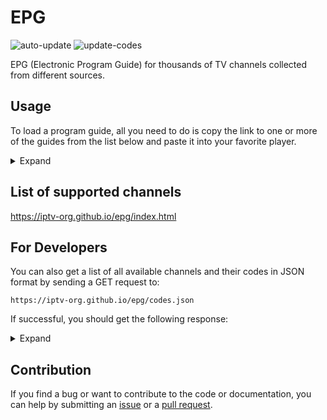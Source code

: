 # EPG

![auto-update](https://github.com/iptv-org/epg/actions/workflows/auto-update.yml/badge.svg)
![update-codes](https://github.com/iptv-org/epg/actions/workflows/update-codes.yml/badge.svg)

EPG (Electronic Program Guide) for thousands of TV channels collected from different sources.

## Usage

To load a program guide, all you need to do is copy the link to one or more of the guides from the list below and paste it into your favorite player.

<details>
<summary>Expand</summary>
<br>

<!-- prettier-ignore -->
<table>
	<thead>
		<tr><th align="left">Country</th><th align="left">EPG</th></tr>
	</thead>
	<tbody>
		<tr><td align="left" nowrap>🇦🇫&nbsp;Afghanistan</td><td align="left" nowrap><code>https://iptv-org.github.io/epg/guides/af.epg.xml</code></td></tr>
		<tr><td align="left" nowrap>🇦🇱&nbsp;Albania</td><td align="left" nowrap><code>https://iptv-org.github.io/epg/guides/al.epg.xml</code></td></tr>
		<tr><td align="left" nowrap>🇩🇿&nbsp;Algeria</td><td align="left" nowrap><code>https://iptv-org.github.io/epg/guides/dz.epg.xml</code></td></tr>
		<tr><td align="left" nowrap>🇦🇩&nbsp;Andorra</td><td align="left" nowrap><code>https://iptv-org.github.io/epg/guides/ad.epg.xml</code></td></tr>
		<tr><td align="left" nowrap>🇦🇴&nbsp;Angola</td><td align="left" nowrap><code>https://iptv-org.github.io/epg/guides/ao.epg.xml</code></td></tr>
		<tr><td align="left" nowrap>🇦🇷&nbsp;Argentina</td><td align="left" nowrap><code>https://iptv-org.github.io/epg/guides/ar.epg.xml</code></td></tr>
		<tr><td align="left" nowrap>🇦🇲&nbsp;Armenia</td><td align="left" nowrap><code>https://iptv-org.github.io/epg/guides/am.epg.xml</code></td></tr>
		<tr><td align="left" nowrap>🇦🇺&nbsp;Australia</td><td align="left" nowrap><code>https://iptv-org.github.io/epg/guides/au.epg.xml</code></td></tr>
		<tr><td align="left" nowrap>🇦🇹&nbsp;Austria</td><td align="left" nowrap><code>https://iptv-org.github.io/epg/guides/at.epg.xml</code></td></tr>
		<tr><td align="left" nowrap>🇦🇿&nbsp;Azerbaijan</td><td align="left" nowrap><code>https://iptv-org.github.io/epg/guides/az.epg.xml</code></td></tr>
		<tr><td align="left" nowrap>🇧🇸&nbsp;Bahamas</td><td align="left" nowrap><code>https://iptv-org.github.io/epg/guides/bs.epg.xml</code></td></tr>
		<tr><td align="left" nowrap>🇧🇩&nbsp;Bangladesh</td><td align="left" nowrap><code>https://iptv-org.github.io/epg/guides/bd.epg.xml</code></td></tr>
		<tr><td align="left" nowrap>🇧🇧&nbsp;Barbados</td><td align="left" nowrap><code>https://iptv-org.github.io/epg/guides/bb.epg.xml</code></td></tr>
		<tr><td align="left" nowrap>🇧🇾&nbsp;Belarus</td><td align="left" nowrap><code>https://iptv-org.github.io/epg/guides/by.epg.xml</code></td></tr>
		<tr><td align="left" nowrap>🇧🇪&nbsp;Belgium</td><td align="left" nowrap><code>https://iptv-org.github.io/epg/guides/be.epg.xml</code></td></tr>
		<tr><td align="left" nowrap>🇧🇴&nbsp;Bolivia</td><td align="left" nowrap><code>https://iptv-org.github.io/epg/guides/bo.epg.xml</code></td></tr>
		<tr><td align="left" nowrap>🇧🇦&nbsp;Bosnia</td><td align="left" nowrap><code>https://iptv-org.github.io/epg/guides/ba.epg.xml</code></td></tr>
		<tr><td align="left" nowrap>🇧🇷&nbsp;Brazil</td><td align="left" nowrap><code>https://iptv-org.github.io/epg/guides/br.epg.xml</code></td></tr>
		<tr><td align="left" nowrap>🇧🇬&nbsp;Bulgaria</td><td align="left" nowrap><code>https://iptv-org.github.io/epg/guides/bg.epg.xml</code></td></tr>
		<tr><td align="left" nowrap>🇨🇦&nbsp;Canada</td><td align="left" nowrap><code>https://iptv-org.github.io/epg/guides/ca.epg.xml</code></td></tr>
		<tr><td align="left" nowrap>🇨🇻&nbsp;Cape Verde</td><td align="left" nowrap><code>https://iptv-org.github.io/epg/guides/cv.epg.xml</code></td></tr>
		<tr><td align="left" nowrap>🇨🇱&nbsp;Chile</td><td align="left" nowrap><code>https://iptv-org.github.io/epg/guides/cl.epg.xml</code></td></tr>
		<tr><td align="left" nowrap>🇨🇳&nbsp;China</td><td align="left" nowrap><code>https://iptv-org.github.io/epg/guides/cn.epg.xml</code></td></tr>
		<tr><td align="left" nowrap>🇨🇴&nbsp;Colombia</td><td align="left" nowrap><code>https://iptv-org.github.io/epg/guides/co.epg.xml</code></td></tr>
		<tr><td align="left" nowrap>🇨🇬&nbsp;Congo - Brazzaville</td><td align="left" nowrap><code>https://iptv-org.github.io/epg/guides/cg.epg.xml</code></td></tr>
		<tr><td align="left" nowrap>🇨🇩&nbsp;Congo - Kinshasa</td><td align="left" nowrap><code>https://iptv-org.github.io/epg/guides/cd.epg.xml</code></td></tr>
		<tr><td align="left" nowrap>🇨🇷&nbsp;Costa Rica</td><td align="left" nowrap><code>https://iptv-org.github.io/epg/guides/cr.epg.xml</code></td></tr>
		<tr><td align="left" nowrap>🇭🇷&nbsp;Croatia</td><td align="left" nowrap><code>https://iptv-org.github.io/epg/guides/hr.epg.xml</code></td></tr>
		<tr><td align="left" nowrap>🇨🇺&nbsp;Cuba</td><td align="left" nowrap><code>https://iptv-org.github.io/epg/guides/cu.epg.xml</code></td></tr>
		<tr><td align="left" nowrap>🇨🇿&nbsp;Czechia</td><td align="left" nowrap><code>https://iptv-org.github.io/epg/guides/cz.epg.xml</code></td></tr>
		<tr><td align="left" nowrap>🇩🇰&nbsp;Denmark</td><td align="left" nowrap><code>https://iptv-org.github.io/epg/guides/dk.epg.xml</code></td></tr>
		<tr><td align="left" nowrap>🇩🇴&nbsp;Dominican Republic</td><td align="left" nowrap><code>https://iptv-org.github.io/epg/guides/do.epg.xml</code></td></tr>
		<tr><td align="left" nowrap>🇪🇨&nbsp;Ecuador</td><td align="left" nowrap><code>https://iptv-org.github.io/epg/guides/ec.epg.xml</code></td></tr>
		<tr><td align="left" nowrap>🇪🇬&nbsp;Egypt</td><td align="left" nowrap><code>https://iptv-org.github.io/epg/guides/eg.epg.xml</code></td></tr>
		<tr><td align="left" nowrap>🇸🇻&nbsp;El Salvador</td><td align="left" nowrap><code>https://iptv-org.github.io/epg/guides/sv.epg.xml</code></td></tr>
		<tr><td align="left" nowrap>🇪🇪&nbsp;Estonia</td><td align="left" nowrap><code>https://iptv-org.github.io/epg/guides/ee.epg.xml</code></td></tr>
		<tr><td align="left" nowrap>🇪🇹&nbsp;Ethiopia</td><td align="left" nowrap><code>https://iptv-org.github.io/epg/guides/et.epg.xml</code></td></tr>
		<tr><td align="left" nowrap>🇫🇮&nbsp;Finland</td><td align="left" nowrap><code>https://iptv-org.github.io/epg/guides/fi.epg.xml</code></td></tr>
		<tr><td align="left" nowrap>🇫🇷&nbsp;France</td><td align="left" nowrap><code>https://iptv-org.github.io/epg/guides/fr.epg.xml</code></td></tr>
		<tr><td align="left" nowrap>🇬🇪&nbsp;Georgia</td><td align="left" nowrap><code>https://iptv-org.github.io/epg/guides/ge.epg.xml</code></td></tr>
		<tr><td align="left" nowrap>🇩🇪&nbsp;Germany</td><td align="left" nowrap><code>https://iptv-org.github.io/epg/guides/de.epg.xml</code></td></tr>
		<tr><td align="left" nowrap>🇬🇭&nbsp;Ghana</td><td align="left" nowrap><code>https://iptv-org.github.io/epg/guides/gh.epg.xml</code></td></tr>
		<tr><td align="left" nowrap>🇬🇷&nbsp;Greece</td><td align="left" nowrap><code>https://iptv-org.github.io/epg/guides/gr.epg.xml</code></td></tr>
		<tr><td align="left" nowrap>🇬🇹&nbsp;Guatemala</td><td align="left" nowrap><code>https://iptv-org.github.io/epg/guides/gt.epg.xml</code></td></tr>
		<tr><td align="left" nowrap>🇭🇳&nbsp;Honduras</td><td align="left" nowrap><code>https://iptv-org.github.io/epg/guides/hn.epg.xml</code></td></tr>
		<tr><td align="left" nowrap>🇭🇰&nbsp;Hong Kong</td><td align="left" nowrap><code>https://iptv-org.github.io/epg/guides/hk.epg.xml</code></td></tr>
		<tr><td align="left" nowrap>🇭🇺&nbsp;Hungary</td><td align="left" nowrap><code>https://iptv-org.github.io/epg/guides/hu.epg.xml</code></td></tr>
		<tr><td align="left" nowrap>🇮🇳&nbsp;India</td><td align="left" nowrap><code>https://iptv-org.github.io/epg/guides/in.epg.xml</code></td></tr>
		<tr><td align="left" nowrap>🇮🇩&nbsp;Indonesia</td><td align="left" nowrap><code>https://iptv-org.github.io/epg/guides/id.epg.xml</code></td></tr>
		<tr><td align="left" nowrap>🇮🇷&nbsp;Iran</td><td align="left" nowrap><code>https://iptv-org.github.io/epg/guides/ir.epg.xml</code></td></tr>
		<tr><td align="left" nowrap>🇮🇶&nbsp;Iraq</td><td align="left" nowrap><code>https://iptv-org.github.io/epg/guides/iq.epg.xml</code></td></tr>
		<tr><td align="left" nowrap>🇮🇪&nbsp;Ireland</td><td align="left" nowrap><code>https://iptv-org.github.io/epg/guides/ie.epg.xml</code></td></tr>
		<tr><td align="left" nowrap>🇮🇱&nbsp;Israel</td><td align="left" nowrap><code>https://iptv-org.github.io/epg/guides/il.epg.xml</code></td></tr>
		<tr><td align="left" nowrap>🇮🇹&nbsp;Italy</td><td align="left" nowrap><code>https://iptv-org.github.io/epg/guides/it.epg.xml</code></td></tr>
		<tr><td align="left" nowrap>🇯🇲&nbsp;Jamaica</td><td align="left" nowrap><code>https://iptv-org.github.io/epg/guides/jm.epg.xml</code></td></tr>
		<tr><td align="left" nowrap>🇯🇵&nbsp;Japan</td><td align="left" nowrap><code>https://iptv-org.github.io/epg/guides/jp.epg.xml</code></td></tr>
		<tr><td align="left" nowrap>🇯🇴&nbsp;Jordan</td><td align="left" nowrap><code>https://iptv-org.github.io/epg/guides/jo.epg.xml</code></td></tr>
		<tr><td align="left" nowrap>🇰🇿&nbsp;Kazakhstan</td><td align="left" nowrap><code>https://iptv-org.github.io/epg/guides/kz.epg.xml</code></td></tr>
		<tr><td align="left" nowrap>🇰🇪&nbsp;Kenya</td><td align="left" nowrap><code>https://iptv-org.github.io/epg/guides/ke.epg.xml</code></td></tr>
		<tr><td align="left" nowrap>🇰🇼&nbsp;Kuwait</td><td align="left" nowrap><code>https://iptv-org.github.io/epg/guides/kw.epg.xml</code></td></tr>
		<tr><td align="left" nowrap>🇱🇻&nbsp;Latvia</td><td align="left" nowrap><code>https://iptv-org.github.io/epg/guides/lv.epg.xml</code></td></tr>
		<tr><td align="left" nowrap>🇱🇧&nbsp;Lebanon</td><td align="left" nowrap><code>https://iptv-org.github.io/epg/guides/lb.epg.xml</code></td></tr>
		<tr><td align="left" nowrap>🇱🇺&nbsp;Luxembourg</td><td align="left" nowrap><code>https://iptv-org.github.io/epg/guides/lu.epg.xml</code></td></tr>
		<tr><td align="left" nowrap>🇲🇾&nbsp;Malaysia</td><td align="left" nowrap><code>https://iptv-org.github.io/epg/guides/my.epg.xml</code></td></tr>
		<tr><td align="left" nowrap>🇲🇽&nbsp;Mexico</td><td align="left" nowrap><code>https://iptv-org.github.io/epg/guides/mx.epg.xml</code></td></tr>
		<tr><td align="left" nowrap>🇲🇩&nbsp;Moldova</td><td align="left" nowrap><code>https://iptv-org.github.io/epg/guides/md.epg.xml</code></td></tr>
		<tr><td align="left" nowrap>🇲🇨&nbsp;Monaco</td><td align="left" nowrap><code>https://iptv-org.github.io/epg/guides/mc.epg.xml</code></td></tr>
		<tr><td align="left" nowrap>🇲🇳&nbsp;Mongolia</td><td align="left" nowrap><code>https://iptv-org.github.io/epg/guides/mn.epg.xml</code></td></tr>
		<tr><td align="left" nowrap>🇲🇪&nbsp;Montenegro</td><td align="left" nowrap><code>https://iptv-org.github.io/epg/guides/me.epg.xml</code></td></tr>
		<tr><td align="left" nowrap>🇲🇦&nbsp;Morocco</td><td align="left" nowrap><code>https://iptv-org.github.io/epg/guides/ma.epg.xml</code></td></tr>
		<tr><td align="left" nowrap>🇲🇿&nbsp;Mozambique</td><td align="left" nowrap><code>https://iptv-org.github.io/epg/guides/mz.epg.xml</code></td></tr>
		<tr><td align="left" nowrap>🇳🇱&nbsp;Netherlands</td><td align="left" nowrap><code>https://iptv-org.github.io/epg/guides/nl.epg.xml</code></td></tr>
		<tr><td align="left" nowrap>🇳🇿&nbsp;New Zealand</td><td align="left" nowrap><code>https://iptv-org.github.io/epg/guides/nz.epg.xml</code></td></tr>
		<tr><td align="left" nowrap>🇳🇬&nbsp;Nigeria</td><td align="left" nowrap><code>https://iptv-org.github.io/epg/guides/ng.epg.xml</code></td></tr>
		<tr><td align="left" nowrap>🇲🇰&nbsp;North Macedonia</td><td align="left" nowrap><code>https://iptv-org.github.io/epg/guides/mk.epg.xml</code></td></tr>
		<tr><td align="left" nowrap>🇵🇰&nbsp;Pakistan</td><td align="left" nowrap><code>https://iptv-org.github.io/epg/guides/pk.epg.xml</code></td></tr>
		<tr><td align="left" nowrap>🇵🇸&nbsp;Palestine</td><td align="left" nowrap><code>https://iptv-org.github.io/epg/guides/ps.epg.xml</code></td></tr>
		<tr><td align="left" nowrap>🇵🇾&nbsp;Paraguay</td><td align="left" nowrap><code>https://iptv-org.github.io/epg/guides/py.epg.xml</code></td></tr>
		<tr><td align="left" nowrap>🇵🇪&nbsp;Peru</td><td align="left" nowrap><code>https://iptv-org.github.io/epg/guides/pe.epg.xml</code></td></tr>
		<tr><td align="left" nowrap>🇵🇭&nbsp;Philippines</td><td align="left" nowrap><code>https://iptv-org.github.io/epg/guides/ph.epg.xml</code></td></tr>
		<tr><td align="left" nowrap>🇵🇱&nbsp;Poland</td><td align="left" nowrap><code>https://iptv-org.github.io/epg/guides/pl.epg.xml</code></td></tr>
		<tr><td align="left" nowrap>🇵🇹&nbsp;Portugal</td><td align="left" nowrap><code>https://iptv-org.github.io/epg/guides/pt.epg.xml</code></td></tr>
		<tr><td align="left" nowrap>🇵🇷&nbsp;Puerto Rico</td><td align="left" nowrap><code>https://iptv-org.github.io/epg/guides/pr.epg.xml</code></td></tr>
		<tr><td align="left" nowrap>🇶🇦&nbsp;Qatar</td><td align="left" nowrap><code>https://iptv-org.github.io/epg/guides/qa.epg.xml</code></td></tr>
		<tr><td align="left" nowrap>🇷🇴&nbsp;Romania</td><td align="left" nowrap><code>https://iptv-org.github.io/epg/guides/ro.epg.xml</code></td></tr>
		<tr><td align="left" nowrap>🇷🇺&nbsp;Russia</td><td align="left" nowrap><code>https://iptv-org.github.io/epg/guides/ru.epg.xml</code></td></tr>
		<tr><td align="left" nowrap>🇷🇼&nbsp;Rwanda</td><td align="left" nowrap><code>https://iptv-org.github.io/epg/guides/rw.epg.xml</code></td></tr>
		<tr><td align="left" nowrap>🇸🇲&nbsp;San Marino</td><td align="left" nowrap><code>https://iptv-org.github.io/epg/guides/sm.epg.xml</code></td></tr>
		<tr><td align="left" nowrap>🇸🇦&nbsp;Saudi Arabia</td><td align="left" nowrap><code>https://iptv-org.github.io/epg/guides/sa.epg.xml</code></td></tr>
		<tr><td align="left" nowrap>🇷🇸&nbsp;Serbia</td><td align="left" nowrap><code>https://iptv-org.github.io/epg/guides/rs.epg.xml</code></td></tr>
		<tr><td align="left" nowrap>🇸🇬&nbsp;Singapore</td><td align="left" nowrap><code>https://iptv-org.github.io/epg/guides/sg.epg.xml</code></td></tr>
		<tr><td align="left" nowrap>🇸🇰&nbsp;Slovakia</td><td align="left" nowrap><code>https://iptv-org.github.io/epg/guides/sk.epg.xml</code></td></tr>
		<tr><td align="left" nowrap>🇸🇮&nbsp;Slovenia</td><td align="left" nowrap><code>https://iptv-org.github.io/epg/guides/si.epg.xml</code></td></tr>
		<tr><td align="left" nowrap>🇸🇴&nbsp;Somalia</td><td align="left" nowrap><code>https://iptv-org.github.io/epg/guides/so.epg.xml</code></td></tr>
		<tr><td align="left" nowrap>🇿🇦&nbsp;South Africa</td><td align="left" nowrap><code>https://iptv-org.github.io/epg/guides/za.epg.xml</code></td></tr>
		<tr><td align="left" nowrap>🇰🇷&nbsp;South Korea</td><td align="left" nowrap><code>https://iptv-org.github.io/epg/guides/kr.epg.xml</code></td></tr>
		<tr><td align="left" nowrap>🇪🇸&nbsp;Spain</td><td align="left" nowrap><code>https://iptv-org.github.io/epg/guides/es.epg.xml</code></td></tr>
		<tr><td align="left" nowrap>🇸🇪&nbsp;Sweden</td><td align="left" nowrap><code>https://iptv-org.github.io/epg/guides/se.epg.xml</code></td></tr>
		<tr><td align="left" nowrap>🇨🇭&nbsp;Switzerland</td><td align="left" nowrap><code>https://iptv-org.github.io/epg/guides/ch.epg.xml</code></td></tr>
		<tr><td align="left" nowrap>🇸🇾&nbsp;Syria</td><td align="left" nowrap><code>https://iptv-org.github.io/epg/guides/sy.epg.xml</code></td></tr>
		<tr><td align="left" nowrap>🇹🇼&nbsp;Taiwan</td><td align="left" nowrap><code>https://iptv-org.github.io/epg/guides/tw.epg.xml</code></td></tr>
		<tr><td align="left" nowrap>🇹🇿&nbsp;Tanzania</td><td align="left" nowrap><code>https://iptv-org.github.io/epg/guides/tz.epg.xml</code></td></tr>
		<tr><td align="left" nowrap>🇹🇳&nbsp;Tunisia</td><td align="left" nowrap><code>https://iptv-org.github.io/epg/guides/tn.epg.xml</code></td></tr>
		<tr><td align="left" nowrap>🇹🇷&nbsp;Turkey</td><td align="left" nowrap><code>https://iptv-org.github.io/epg/guides/tr.epg.xml</code></td></tr>
		<tr><td align="left" nowrap>🇺🇬&nbsp;Uganda</td><td align="left" nowrap><code>https://iptv-org.github.io/epg/guides/ug.epg.xml</code></td></tr>
		<tr><td align="left" nowrap>🇺🇦&nbsp;Ukraine</td><td align="left" nowrap><code>https://iptv-org.github.io/epg/guides/ua.epg.xml</code></td></tr>
		<tr><td align="left" nowrap>🇦🇪&nbsp;United Arab Emirates</td><td align="left" nowrap><code>https://iptv-org.github.io/epg/guides/ae.epg.xml</code></td></tr>
		<tr><td align="left" nowrap>🇬🇧&nbsp;United Kingdom</td><td align="left" nowrap><code>https://iptv-org.github.io/epg/guides/uk.epg.xml</code></td></tr>
		<tr><td align="left" nowrap>🇺🇸&nbsp;United States</td><td align="left" nowrap><code>https://iptv-org.github.io/epg/guides/us.epg.xml</code></td></tr>
		<tr><td align="left" nowrap>🇺🇾&nbsp;Uruguay</td><td align="left" nowrap><code>https://iptv-org.github.io/epg/guides/uy.epg.xml</code></td></tr>
		<tr><td align="left" nowrap>🇻🇦&nbsp;Vatican City</td><td align="left" nowrap><code>https://iptv-org.github.io/epg/guides/va.epg.xml</code></td></tr>
		<tr><td align="left" nowrap>🇻🇪&nbsp;Venezuela</td><td align="left" nowrap><code>https://iptv-org.github.io/epg/guides/ve.epg.xml</code></td></tr>
		<tr><td align="left" nowrap>🇻🇳&nbsp;Vietnam</td><td align="left" nowrap><code>https://iptv-org.github.io/epg/guides/vn.epg.xml</code></td></tr>
		<tr><td align="left" nowrap>🇿🇲&nbsp;Zambia</td><td align="left" nowrap><code>https://iptv-org.github.io/epg/guides/zm.epg.xml</code></td></tr>
		<tr><td align="left" nowrap>🇿🇼&nbsp;Zimbabwe</td><td align="left" nowrap><code>https://iptv-org.github.io/epg/guides/zw.epg.xml</code></td></tr>
	</tbody>
</table>

</details>

## List of supported channels

https://iptv-org.github.io/epg/index.html

## For Developers

You can also get a list of all available channels and their codes in JSON format by sending a GET request to:

```
https://iptv-org.github.io/epg/codes.json
```

If successful, you should get the following response:

<details>
<summary>Expand</summary>
<br>

```
[
  ...
  {
    "tvg_id": "CNNUSA.us",
    "display_name": "CNN USA",
    "logo": "https://cdn.tvpassport.com/image/station/100x100/cnn.png",
    "country": "us",
    "guides": [
      "https://iptv-org.github.io/epg/guides/tvtv.us.guide.xml",
      ...
    ]
  },
  ...
]
```

</details>

## Contribution

If you find a bug or want to contribute to the code or documentation, you can help by submitting an [issue](https://github.com/iptv-org/epg/issues) or a [pull request](https://github.com/iptv-org/epg/pulls).
